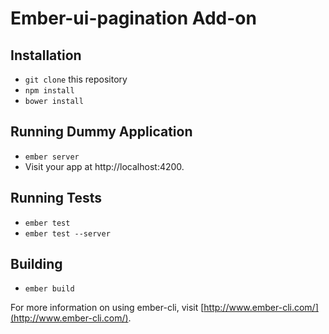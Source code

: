 # Ember-ui-pagination Add-on

## Installation

* `git clone` this repository
* `npm install`
* `bower install`

## Running Dummy Application

* `ember server`
* Visit your app at http://localhost:4200.


## Running Tests

* `ember test`
* `ember test --server`

## Building

* `ember build`

For more information on using ember-cli, visit [http://www.ember-cli.com/](http://www.ember-cli.com/).
